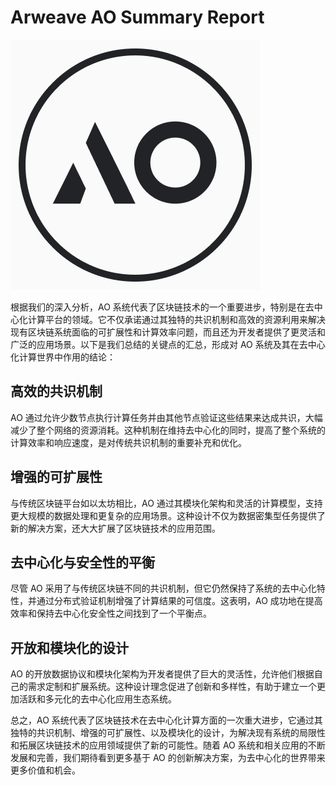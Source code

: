 # Arweave AO Summary Report

![image](report-data/Logo.png)

根据我们的深入分析，AO 系统代表了区块链技术的一个重要进步，特别是在去中心化计算平台的领域。它不仅承诺通过其独特的共识机制和高效的资源利用来解决现有区块链系统面临的可扩展性和计算效率问题，而且还为开发者提供了更灵活和广泛的应用场景。以下是我们总结的关键点的汇总，形成对 AO 系统及其在去中心化计算世界中作用的结论：

## **高效的共识机制**

AO 通过允许少数节点执行计算任务并由其他节点验证这些结果来达成共识，大幅减少了整个网络的资源消耗。这种机制在维持去中心化的同时，提高了整个系统的计算效率和响应速度，是对传统共识机制的重要补充和优化。

## **增强的可扩展性**

与传统区块链平台如以太坊相比，AO 通过其模块化架构和灵活的计算模型，支持更大规模的数据处理和更复杂的应用场景。这种设计不仅为数据密集型任务提供了新的解决方案，还大大扩展了区块链技术的应用范围。

## **去中心化与安全性的平衡**

尽管 AO 采用了与传统区块链不同的共识机制，但它仍然保持了系统的去中心化特性，并通过分布式验证机制增强了计算结果的可信度。这表明，AO 成功地在提高效率和保持去中心化安全性之间找到了一个平衡点。

## **开放和模块化的设计**

AO 的开放数据协议和模块化架构为开发者提供了巨大的灵活性，允许他们根据自己的需求定制和扩展系统。这种设计理念促进了创新和多样性，有助于建立一个更加活跃和多元化的去中心化应用生态系统。

总之，AO 系统代表了区块链技术在去中心化计算方面的一次重大进步，它通过其独特的共识机制、增强的可扩展性、以及模块化的设计，为解决现有系统的局限性和拓展区块链技术的应用领域提供了新的可能性。随着 AO 系统和相关应用的不断发展和完善，我们期待看到更多基于 AO 的创新解决方案，为去中心化的世界带来更多价值和机会。
